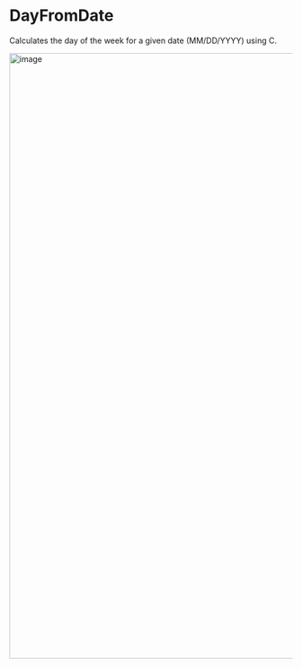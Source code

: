 # DayFromDate
Calculates the day of the week for a given date (MM/DD/YYYY) using C.

<img width="1918" height="1079" alt="image" src="https://github.com/user-attachments/assets/e445f4f4-061b-4844-aabf-0078aa7aea26" />

